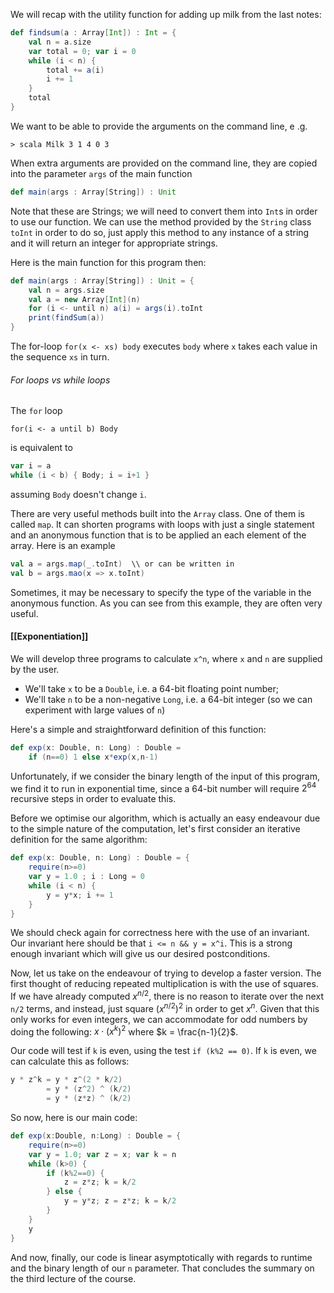 
We will recap with the utility function for adding up milk from the last notes:

```scala
def findsum(a : Array[Int]) : Int = {
	val n = a.size
	var total = 0; var i = 0
	while (i < n) {
		total += a(i)
		i += 1
	}
	total
}
```

We want to be able to provide the arguments on the command line, e .g. 

`> scala Milk 3 1 4 0 3`

When extra arguments are provided on the command line, they are copied into the parameter `args` of the main function

```scala
def main(args : Array[String]) : Unit
```

Note that these are Strings; we will need to convert them into `Int`s in order to use our function. We can use the method provided by the `String` class `toInt` in order to do so, just apply this method to any instance of a string and it will return an integer for appropriate strings. 

Here is the main function for this program then:

```scala
def main(args : Array[String]) : Unit = {
	val n = args.size
	val a = new Array[Int](n)
	for (i <- until n) a(i) = args(i).toInt
	print(findSum(a))
}
```

The for-loop `for(x <- xs) body` executes `body` where `x` takes each value in the sequence `xs` in turn. 


###### For loops vs while loops

The `for` loop 

``` for(i <- a until b) Body ```

is equivalent to

```scala
var i = a
while (i < b) { Body; i = i+1 }
```

assuming `Body` doesn't change `i`.

There are very useful methods built into the `Array` class. One of them is called `map`. It can shorten programs with loops with just a single statement and an anonymous function that is to be applied an each element of the array. Here is an example

```scala
val a = args.map(_.toInt)  \\ or can be written in
val b = args.mao(x => x.toInt)
```

Sometimes, it may be necessary to specify the type of the variable in the anonymous function. As you can see from this example, they are often very useful.


#### [[Exponentiation]]

We will develop three programs to calculate `x^n`, where `x` and `n` are supplied by the user.
- We'll take `x` to be a `Double`, i.e. a 64-bit floating point number;
- We'll take `n` to be a non-negative `Long`, i.e. a 64-bit integer (so we can experiment with large values of `n`)

Here's a simple and straightforward definition of this function:

```scala
def exp(x: Double, n: Long) : Double = 
	if (n==0) 1 else x*exp(x,n-1)
```

Unfortunately, if we consider the binary length of the input of this program, we find it to run in exponential time, since a 64-bit number will require $2^{64}$ recursive steps in order to evaluate this.

Before we optimise our algorithm, which is actually an easy endeavour due to the simple nature of the computation, let's first consider an iterative definition for the same algorithm:

```scala
def exp(x: Double, n: Long) : Double = {
	require(n>=0)
	var y = 1.0 ; i : Long = 0
	while (i < n) {
		y = y*x; i += 1
	}
}
```

We should check again for correctness here with the use of an invariant. Our invariant here should be that `i <= n && y = x^i`. This is a strong enough invariant which will give us our desired postconditions.

Now, let us take on the endeavour of trying to develop a faster version. The first thought of reducing repeated multiplication is with the use of squares. If we have already computed $x^{n/2}$, there is no reason to iterate over the next `n/2` terms, and instead, just square $(x^{n/2})^2$ in order to get $x^n$. Given that this only works for even integers, we can accommodate for odd numbers by doing the following: $x\cdot(x^k)^2$ where $k = \frac{n-1}{2}$.

Our code will test if `k` is even, using the test `if (k%2 == 0)`. If `k` is even, we can calculate this as follows:

```scala
y * z^k = y * z^(2 * k/2)
        = y * (z^2) ^ (k/2)
        = y * (z*z) ^ (k/2)
```

So now, here is our main code:

```scala
def exp(x:Double, n:Long) : Double = {
	require(n>=0)
	var y = 1.0; var z = x; var k = n
	while (k>0) {
		if (k%2==0) {
			z = z*z; k = k/2
		} else {
			y = y*z; z = z*z; k = k/2
		}
	} 
	y
}
```

And now, finally, our code is linear asymptotically with regards to runtime and the binary length of our `n` parameter. That concludes the summary on the third lecture of the course.